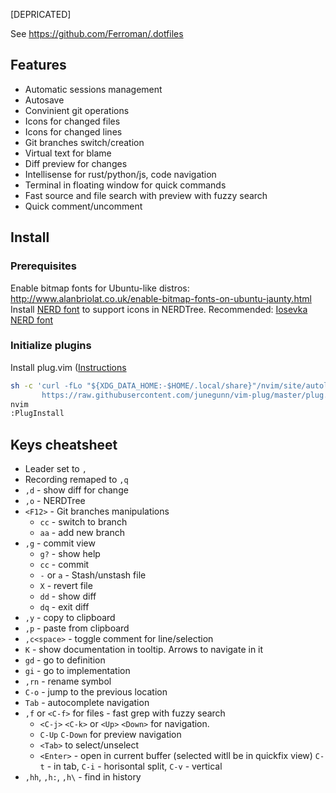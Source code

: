 [DEPRICATED]

See https://github.com/Ferroman/.dotfiles

## Features

* Automatic sessions management
* Autosave
* Convinient git operations
* Icons for changed files
* Icons for changed lines
* Git branches switch/creation
* Virtual text for blame
* Diff preview for changes
* Intellisense for rust/python/js, code navigation
* Terminal in floating window for quick commands
* Fast source and file search with preview with fuzzy search
* Quick comment/uncomment

## Install

### Prerequisites

Enable bitmap fonts for Ubuntu-like distros: http://www.alanbriolat.co.uk/enable-bitmap-fonts-on-ubuntu-jaunty.html
Install [NERD font](https://github.com/ryanoasis/nerd-fonts#option-3-install-script) to support icons in NERDTree. Recommended:  [Iosevka NERD font](https://github.com/ryanoasis/nerd-fonts/tree/master/patched-fonts/Iosevka)

### Initialize plugins

Install plug.vim ([Instructions](https://github.com/junegunn/vim-plug)

```bash
sh -c 'curl -fLo "${XDG_DATA_HOME:-$HOME/.local/share}"/nvim/site/autoload/plug.vim --create-dirs \
       https://raw.githubusercontent.com/junegunn/vim-plug/master/plug.vim'
nvim
:PlugInstall
```

## Keys cheatsheet

* Leader set to `,`
* Recording remaped to `,q`
* `,d` - show diff for change
* `,o` - NERDTree
* `<F12>` - Git branches manipulations
  * `cc`  - switch to branch
  * `aa`  - add new branch
* `,g`  - commit view
  * `g?`  - show help
  * `cc`  - commit
  * `-` or `a` - Stash/unstash file
  * `X`  - revert file
  * `dd` - show diff
  * `dq` - exit diff
* `,y` - copy to clipboard
* `,p` - paste from clipboard
* `,c<space>` - toggle comment for line/selection
* `K` - show documentation in tooltip. Arrows to navigate in it
* `gd` - go to definition
* `gi` - go to implementation
* `,rn` - rename symbol
* `C-o` - jump to the previous location
* `Tab` - autocomplete navigation
* `,f` or `<C-f>` for files - fast grep with fuzzy search
    * `<C-j>` `<C-k>` or `<Up>` `<Down>` for navigation.
    * `C-Up` `C-Down` for preview navigation
    * `<Tab>` to select/unselect
    * `<Enter>` - open in current buffer (selected witll be in quickfix view)
      `C-t` - in tab, `C-i` - horisontal split, `C-v` - vertical
* `,hh`, `,h:`, `,h\` - find in history

